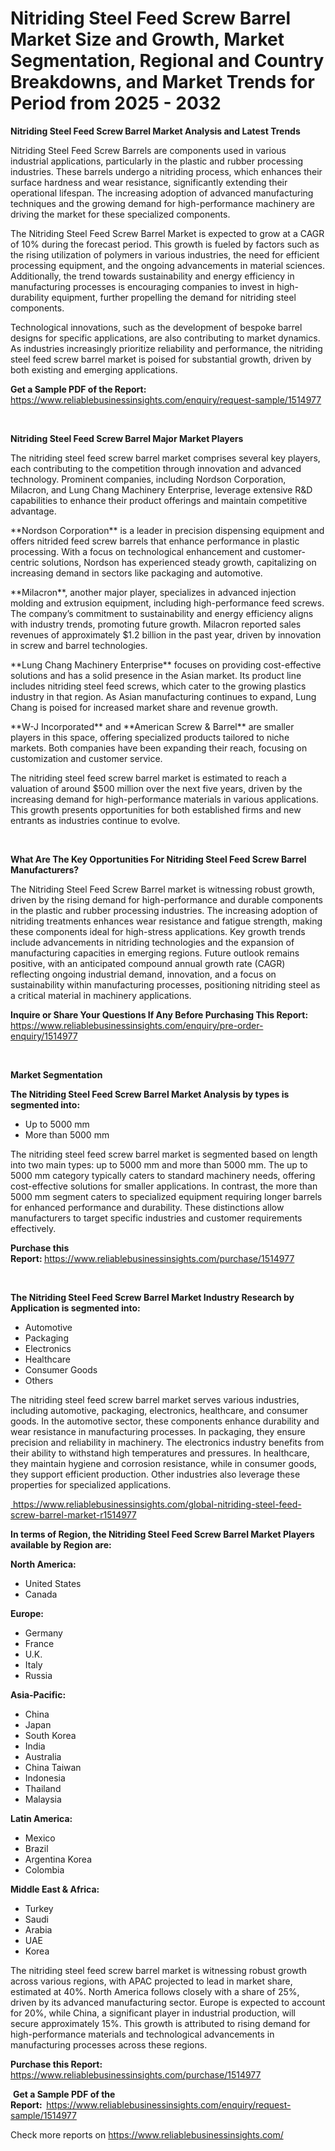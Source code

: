 <p><h1>Nitriding Steel Feed Screw Barrel Market Size and Growth, Market Segmentation, Regional and Country Breakdowns, and Market Trends for Period from 2025 -  2032</h1></p><p><strong>Nitriding Steel Feed Screw Barrel Market Analysis and Latest Trends</strong></p>
<p><p>Nitriding Steel Feed Screw Barrels are components used in various industrial applications, particularly in the plastic and rubber processing industries. These barrels undergo a nitriding process, which enhances their surface hardness and wear resistance, significantly extending their operational lifespan. The increasing adoption of advanced manufacturing techniques and the growing demand for high-performance machinery are driving the market for these specialized components.</p><p>The Nitriding Steel Feed Screw Barrel Market is expected to grow at a CAGR of 10% during the forecast period. This growth is fueled by factors such as the rising utilization of polymers in various industries, the need for efficient processing equipment, and the ongoing advancements in material sciences. Additionally, the trend towards sustainability and energy efficiency in manufacturing processes is encouraging companies to invest in high-durability equipment, further propelling the demand for nitriding steel components. </p><p>Technological innovations, such as the development of bespoke barrel designs for specific applications, are also contributing to market dynamics. As industries increasingly prioritize reliability and performance, the nitriding steel feed screw barrel market is poised for substantial growth, driven by both existing and emerging applications.</p></p>
<p><strong>Get a Sample PDF of the Report:&nbsp;</strong> <a href="https://www.reliablebusinessinsights.com/enquiry/request-sample/1514977?utm_campaign=39&utm_medium=2&utm_source=Github&utm_content=ia&utm_term=18012025&utm_id=nitriding-steel-feed-screw-barrel">https://www.reliablebusinessinsights.com/enquiry/request-sample/1514977</a></p>
<p>&nbsp;</p>
<p><strong>Nitriding Steel Feed Screw Barrel Major Market Players</strong></p>
<p><p>The nitriding steel feed screw barrel market comprises several key players, each contributing to the competition through innovation and advanced technology. Prominent companies, including Nordson Corporation, Milacron, and Lung Chang Machinery Enterprise, leverage extensive R&D capabilities to enhance their product offerings and maintain competitive advantage.</p><p>**Nordson Corporation** is a leader in precision dispensing equipment and offers nitrided feed screw barrels that enhance performance in plastic processing. With a focus on technological enhancement and customer-centric solutions, Nordson has experienced steady growth, capitalizing on increasing demand in sectors like packaging and automotive.</p><p>**Milacron**, another major player, specializes in advanced injection molding and extrusion equipment, including high-performance feed screws. The company’s commitment to sustainability and energy efficiency aligns with industry trends, promoting future growth. Milacron reported sales revenues of approximately $1.2 billion in the past year, driven by innovation in screw and barrel technologies.</p><p>**Lung Chang Machinery Enterprise** focuses on providing cost-effective solutions and has a solid presence in the Asian market. Its product line includes nitriding steel feed screws, which cater to the growing plastics industry in that region. As Asian manufacturing continues to expand, Lung Chang is poised for increased market share and revenue growth.</p><p>**W-J Incorporated** and **American Screw & Barrel** are smaller players in this space, offering specialized products tailored to niche markets. Both companies have been expanding their reach, focusing on customization and customer service.</p><p>The nitriding steel feed screw barrel market is estimated to reach a valuation of around $500 million over the next five years, driven by the increasing demand for high-performance materials in various applications. This growth presents opportunities for both established firms and new entrants as industries continue to evolve.</p></p>
<p>&nbsp;</p>
<p><strong>What Are The Key Opportunities For Nitriding Steel Feed Screw Barrel Manufacturers?</strong></p>
<p><p>The Nitriding Steel Feed Screw Barrel market is witnessing robust growth, driven by the rising demand for high-performance and durable components in the plastic and rubber processing industries. The increasing adoption of nitriding treatments enhances wear resistance and fatigue strength, making these components ideal for high-stress applications. Key growth trends include advancements in nitriding technologies and the expansion of manufacturing capacities in emerging regions. Future outlook remains positive, with an anticipated compound annual growth rate (CAGR) reflecting ongoing industrial demand, innovation, and a focus on sustainability within manufacturing processes, positioning nitriding steel as a critical material in machinery applications.</p></p>
<p><strong>Inquire or Share Your Questions If Any Before Purchasing This Report:</strong> <a href="https://www.reliablebusinessinsights.com/enquiry/pre-order-enquiry/1514977?utm_campaign=39&utm_medium=2&utm_source=Github&utm_content=ia&utm_term=18012025&utm_id=nitriding-steel-feed-screw-barrel">https://www.reliablebusinessinsights.com/enquiry/pre-order-enquiry/1514977</a></p>
<p>&nbsp;</p>
<p><strong>Market Segmentation</strong></p>
<p><strong>The Nitriding Steel Feed Screw Barrel Market Analysis by types is segmented into:</strong></p>
<p><ul><li>Up to 5000 mm</li><li>More than 5000 mm</li></ul></p>
<p><p>The nitriding steel feed screw barrel market is segmented based on length into two main types: up to 5000 mm and more than 5000 mm. The up to 5000 mm category typically caters to standard machinery needs, offering cost-effective solutions for smaller applications. In contrast, the more than 5000 mm segment caters to specialized equipment requiring longer barrels for enhanced performance and durability. These distinctions allow manufacturers to target specific industries and customer requirements effectively.</p></p>
<p><strong>Purchase this Report:&nbsp;</strong><a href="https://www.reliablebusinessinsights.com/purchase/1514977?utm_campaign=39&utm_medium=2&utm_source=Github&utm_content=ia&utm_term=18012025&utm_id=nitriding-steel-feed-screw-barrel">https://www.reliablebusinessinsights.com/purchase/1514977</a></p>
<p>&nbsp;</p>
<p><strong>The Nitriding Steel Feed Screw Barrel Market Industry Research by Application is segmented into:</strong></p>
<p><ul><li>Automotive</li><li>Packaging</li><li>Electronics</li><li>Healthcare</li><li>Consumer Goods</li><li>Others</li></ul></p>
<p><p>The nitriding steel feed screw barrel market serves various industries, including automotive, packaging, electronics, healthcare, and consumer goods. In the automotive sector, these components enhance durability and wear resistance in manufacturing processes. In packaging, they ensure precision and reliability in machinery. The electronics industry benefits from their ability to withstand high temperatures and pressures. In healthcare, they maintain hygiene and corrosion resistance, while in consumer goods, they support efficient production. Other industries also leverage these properties for specialized applications.</p></p>
<p><a href="https://www.reliablebusinessinsights.com/global-nitriding-steel-feed-screw-barrel-market-r1514977?utm_campaign=39&utm_medium=2&utm_source=Github&utm_content=ia&utm_term=18012025&utm_id=nitriding-steel-feed-screw-barrel">&nbsp;https://www.reliablebusinessinsights.com/global-nitriding-steel-feed-screw-barrel-market-r1514977</a></p>
<p><strong>In terms of Region, the Nitriding Steel Feed Screw Barrel Market Players available by Region are:</strong></p>
<p>
    <p> <strong> North America: </strong>
        <ul>
            <li>United States</li>
            <li>Canada</li>
        </ul>
        </p> 
    <p> <strong> Europe: </strong>
        <ul>
            <li>Germany</li>
            <li>France</li>
            <li>U.K.</li>
            <li>Italy</li>
            <li>Russia</li>
        </ul>
        </p> 
    <p> <strong> Asia-Pacific: </strong>
        <ul>
            <li>China</li>
            <li>Japan</li>
            <li>South Korea</li>
            <li>India</li>
            <li>Australia</li>
            <li>China Taiwan</li>
            <li>Indonesia</li>
            <li>Thailand</li>
            <li>Malaysia</li>
        </ul>
        </p> 
    <p> <strong> Latin America: </strong>
        <ul>
            <li>Mexico</li>
            <li>Brazil</li>
            <li>Argentina Korea</li>
            <li>Colombia</li>
        </ul>
        </p> 
    <p> <strong> Middle East & Africa: </strong>
        <ul>
            <li>Turkey</li>
            <li>Saudi</li>
            <li>Arabia</li>
            <li>UAE</li>
            <li>Korea</li>
        </ul>
    </p>
    </p>
<p><p>The nitriding steel feed screw barrel market is witnessing robust growth across various regions, with APAC projected to lead in market share, estimated at 40%. North America follows closely with a share of 25%, driven by its advanced manufacturing sector. Europe is expected to account for 20%, while China, a significant player in industrial production, will secure approximately 15%. This growth is attributed to rising demand for high-performance materials and technological advancements in manufacturing processes across these regions.</p></p>
<p><strong>Purchase this Report: </strong><a href="https://www.reliablebusinessinsights.com/purchase/1514977?utm_campaign=39&utm_medium=2&utm_source=Github&utm_content=ia&utm_term=18012025&utm_id=nitriding-steel-feed-screw-barrel">https://www.reliablebusinessinsights.com/purchase/1514977</a></p>
<p>&nbsp;<strong>Get a Sample PDF of the Report:&nbsp;&nbsp;</strong><a href="https://www.reliablebusinessinsights.com/enquiry/request-sample/1514977?utm_campaign=39&utm_medium=2&utm_source=Github&utm_content=ia&utm_term=18012025&utm_id=nitriding-steel-feed-screw-barrel">https://www.reliablebusinessinsights.com/enquiry/request-sample/1514977</a></p>
<p><strong></strong></p>
<p>Check more reports on <a href="https://www.reliablebusinessinsights.com/?utm_campaign=39&utm_medium=2&utm_source=Github&utm_content=ia&utm_term=18012025&utm_id=nitriding-steel-feed-screw-barrel">https://www.reliablebusinessinsights.com/</a></p>